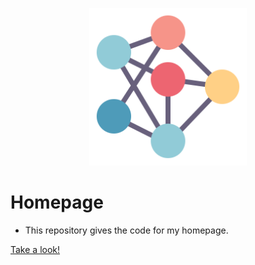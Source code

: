<p align="center"><a href="https://wowchemy.com" target="_blank" rel="noopener"><img src="https://github.com/kibum-moon/blog/blob/master/assets/images/icon.png" alt="kibum moon's blog", height = '50%', width = '50%'></a></p>

# Homepage

* This repository gives the code for my homepage. 

[Take a look!](https://kibum-moon.netlify.app/) 

